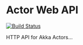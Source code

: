 Actor Web API
==========================
[![Build Status](https://travis-ci.org/jw3/awebapi.svg?branch=master)](https://travis-ci.org/jw3/awebapi)

HTTP API for Akka Actors...
